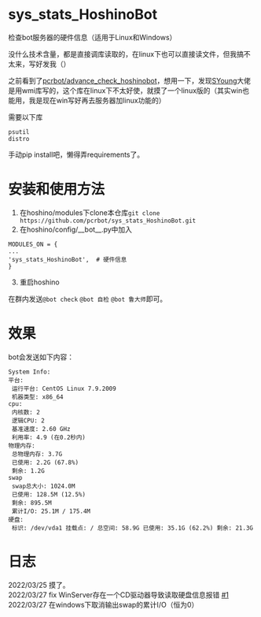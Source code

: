 # sys_stats_HoshinoBot
检查bot服务器的硬件信息（适用于Linux和Windows）  

没什么技术含量，都是直接调库读取的，在linux下也可以直接读文件，但我搞不太来，写好发我（）

之前看到了[pcrbot/advance_check_hoshinobot](https://github.com/pcrbot/advance_check_hoshinobot)，想用一下，发现[SYoung](https://github.com/Soung2279)大佬是用wmi库写的，这个库在linux下不太好使，就摸了一个linux版的（其实win也能用，我是现在win写好再去服务器加linux功能的）

需要以下库
```
psutil
distro
```
手动pip install吧，懒得弄requirements了。

# 安装和使用方法
1. 在hoshino/modules下clone本仓库`git clone https://github.com/pcrbot/sys_stats_HoshinoBot.git`  
2. 在hoshino/config/\_\_bot\_\_.py中加入
```
MODULES_ON = {
...
'sys_stats_HoshinoBot',  # 硬件信息
}
```
3. 重启hoshino

在群内发送`@bot check` `@bot 自检` `@bot 鲁大师`即可。

# 效果
bot会发送如下内容：  
```
System Info:
平台:
 运行平台: CentOS Linux 7.9.2009
 机器类型: x86_64
cpu:
 内核数: 2
 逻辑CPU: 2
 基准速度: 2.60 GHz
 利用率: 4.9 (在0.2秒内)
物理内存:
 总物理内存: 3.7G
 已使用: 2.2G (67.8%)
 剩余: 1.2G
swap
 swap总大小: 1024.0M
 已使用: 128.5M (12.5%)
 剩余: 895.5M
 累计I/O: 25.1M / 175.4M
硬盘:
 标识: /dev/vda1 挂载点: / 总空间: 58.9G 已使用: 35.1G (62.2%) 剩余: 21.3G
```

# 日志
2022/03/25 摸了。  
2022/03/27 fix WinServer存在一个CD驱动器导致读取硬盘信息报错 [#1](https://github.com/pcrbot/sys_stats_HoshinoBot/issues/1)  
2022/03/27 在windows下取消输出swap的累计I/O（恒为0）
